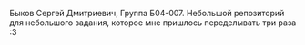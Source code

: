Быков Сергей Дмитриевич,
Группа Б04-007.
Небольшой репозиторий для небольшого задания, которое мне пришлось переделывать три раза :3